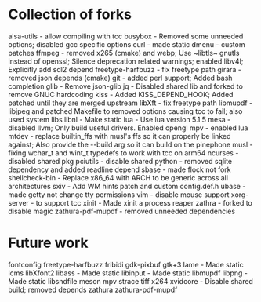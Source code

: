 # Collection of forks

alsa-utils - allow compiling with tcc
busybox - Removed some unneeded options; disabled gcc specific options
curl - made static
dmenu - custom patches
ffmpeg - removed x265 (cmake) and webp; Use ~libtls~ gnutls instead of openssl; Silence deprecation related warnings; enabled libv4l; Explicitly add sdl2 depend
freetype-harfbuzz - fix freetype path
girara - removed json depends (cmake)
git - added perl support; Added bash completion
glib - Remove json-glib
jq - Disabled shared lib and forked to remove GNUC hardcoding
kiss - Added KISS_DEPEND_HOOK; Added patched until they are merged upstream
libXft - fix freetype path
libmupdf - libjpeg and patched Makefile to removed options causing tcc to fail; also used system libs
libnl - Make static
lua     - Use lua version 5.1.5
mesa - disabled llvm; Only build useful drivers. Enabled opengl
mpv - enabled lua
mtdev - replace builtin_ffs with musl's ffs so it can properly be linked against; Also provide the --build arg so it can build on the pinephone
musl - fixing wchar_t and wint_t typedefs to work with tcc on arm64
ncurses - disabled shared pkg
pciutils - disable shared
python - removed sqlite dependency and added readline depend
sbase - made flock not fork
shellcheck-bin - Replace x86_64 with ARCH to be generic across all architectures
sxiv - Add WM hints patch and custom config.def.h
ubase - made getty not change tty permissions
vim - disable mouse support
xorg-server - to support tcc
xinit - Made xinit a process reaper
zathra - forked to disable magic
zathura-pdf-mupdf - removed unneeded dependencies

# Future work
fontconfig
freetype-harfbuzz
fribidi
gdk-pixbuf
gtk+3
lame - Made static
lcms
libXfont2
libass - Made static
libinput - Made static
libmupdf
libpng - Made static
libsndfile
meson
mpv
strace
tiff
x264
xvidcore - Disable shared build; removed depends
zathura
zathura-pdf-mupdf
